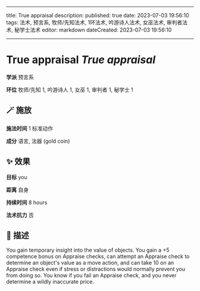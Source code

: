 
---
title: True appraisal
description: 
published: true
date: 2023-07-03 19:56:10
tags: 法术, 预言系, 牧师/先知法术, 1环法术, 吟游诗人法术, 女巫法术, 审判者法术, 秘学士法术
editor: markdown
dateCreated: 2023-07-03 19:56:10

---

# **True appraisal** *True appraisal*

**学派** 预言系 

**环位** 牧师/先知 1, 吟游诗人 1, 女巫 1, 审判者 1, 秘学士 1

## 🪄 施放

**施法时间** 1 标准动作

**成分** 语言, 法器 (gold coin)

## ✨ 效果 

**目标** you 

**距离** 自身  

**持续时间** 8 hours 

**法术抗力** 否

## 📖 描述

You gain temporary insight into the value of objects. You gain a +5 competence bonus on Appraise checks, can attempt an Appraise check to determine an object's value as a move action, and can take 10 on an Appraise check even if stress or distractions would normally prevent you from doing so. You know if you fail an Appraise check, and you never determine a wildly inaccurate price.
    